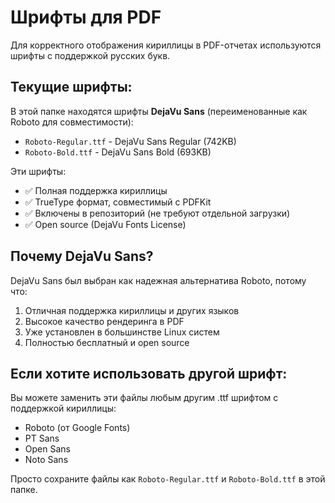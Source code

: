 # Шрифты для PDF

Для корректного отображения кириллицы в PDF-отчетах используются шрифты с поддержкой русских букв.

## Текущие шрифты:

В этой папке находятся шрифты **DejaVu Sans** (переименованные как Roboto для совместимости):

- `Roboto-Regular.ttf` - DejaVu Sans Regular (742KB)
- `Roboto-Bold.ttf` - DejaVu Sans Bold (693KB)

Эти шрифты:
- ✅ Полная поддержка кириллицы
- ✅ TrueType формат, совместимый с PDFKit
- ✅ Включены в репозиторий (не требуют отдельной загрузки)
- ✅ Open source (DejaVu Fonts License)

## Почему DejaVu Sans?

DejaVu Sans был выбран как надежная альтернатива Roboto, потому что:
1. Отличная поддержка кириллицы и других языков
2. Высокое качество рендеринга в PDF
3. Уже установлен в большинстве Linux систем
4. Полностью бесплатный и open source

## Если хотите использовать другой шрифт:

Вы можете заменить эти файлы любым другим .ttf шрифтом с поддержкой кириллицы:
- Roboto (от Google Fonts)
- PT Sans
- Open Sans
- Noto Sans

Просто сохраните файлы как `Roboto-Regular.ttf` и `Roboto-Bold.ttf` в этой папке.
